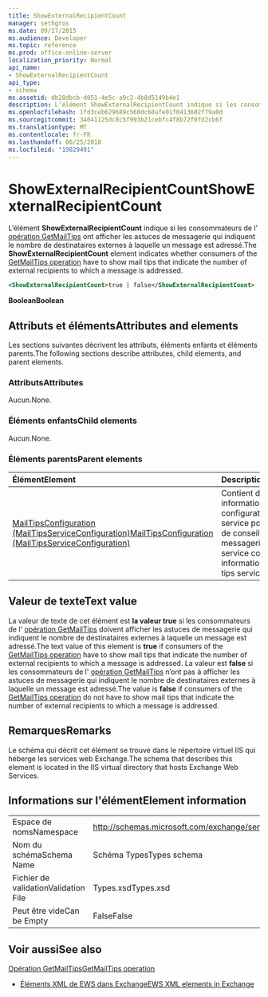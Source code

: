 ```yaml
---
title: ShowExternalRecipientCount
manager: sethgros
ms.date: 09/17/2015
ms.audience: Developer
ms.topic: reference
ms.prod: office-online-server
localization_priority: Normal
api_name:
- ShowExternalRecipientCount
api_type:
- schema
ms.assetid: db28dbcb-d051-4e5c-a9c2-4b8d5149b4e1
description: L’élément ShowExternalRecipientCount indique si les consommateurs de l’opération GetMailTips ont afficher les astuces de messagerie qui indiquent le nombre de destinataires externes à laquelle un message est adressé.
ms.openlocfilehash: 1fd3ceb629689c560dc60afe01f0413602f79a0d
ms.sourcegitcommit: 34041125dc8c5f993b21cebfc4f8b72f0fd2cb6f
ms.translationtype: MT
ms.contentlocale: fr-FR
ms.lasthandoff: 06/25/2018
ms.locfileid: "19829491"
---
```

# <a name="showexternalrecipientcount"></a><span data-ttu-id="0226a-103">ShowExternalRecipientCount</span><span class="sxs-lookup"><span data-stu-id="0226a-103">ShowExternalRecipientCount</span></span>

<span data-ttu-id="0226a-104">L’élément **ShowExternalRecipientCount** indique si les consommateurs de l' [opération GetMailTips](getmailtips-operation.md) ont afficher les astuces de messagerie qui indiquent le nombre de destinataires externes à laquelle un message est adressé.</span><span class="sxs-lookup"><span data-stu-id="0226a-104">The **ShowExternalRecipientCount** element indicates whether consumers of the [GetMailTips operation](getmailtips-operation.md) have to show mail tips that indicate the number of external recipients to which a message is addressed.</span></span> 
  
```XML
<ShowExternalRecipientCount>true | false</ShowExternalRecipientCount>
```

 <span data-ttu-id="0226a-105">**Boolean**</span><span class="sxs-lookup"><span data-stu-id="0226a-105">**Boolean**</span></span>
## <a name="attributes-and-elements"></a><span data-ttu-id="0226a-106">Attributs et éléments</span><span class="sxs-lookup"><span data-stu-id="0226a-106">Attributes and elements</span></span>

<span data-ttu-id="0226a-107">Les sections suivantes décrivent les attributs, éléments enfants et éléments parents.</span><span class="sxs-lookup"><span data-stu-id="0226a-107">The following sections describe attributes, child elements, and parent elements.</span></span>
  
### <a name="attributes"></a><span data-ttu-id="0226a-108">Attributs</span><span class="sxs-lookup"><span data-stu-id="0226a-108">Attributes</span></span>

<span data-ttu-id="0226a-109">Aucun.</span><span class="sxs-lookup"><span data-stu-id="0226a-109">None.</span></span>
  
### <a name="child-elements"></a><span data-ttu-id="0226a-110">Éléments enfants</span><span class="sxs-lookup"><span data-stu-id="0226a-110">Child elements</span></span>

<span data-ttu-id="0226a-111">Aucun.</span><span class="sxs-lookup"><span data-stu-id="0226a-111">None.</span></span>
  
### <a name="parent-elements"></a><span data-ttu-id="0226a-112">Éléments parents</span><span class="sxs-lookup"><span data-stu-id="0226a-112">Parent elements</span></span>

|<span data-ttu-id="0226a-113">**Élément**</span><span class="sxs-lookup"><span data-stu-id="0226a-113">**Element**</span></span>|<span data-ttu-id="0226a-114">**Description**</span><span class="sxs-lookup"><span data-stu-id="0226a-114">**Description**</span></span>|
|:-----|:-----|
|[<span data-ttu-id="0226a-115">MailTipsConfiguration (MailTipsServiceConfiguration)</span><span class="sxs-lookup"><span data-stu-id="0226a-115">MailTipsConfiguration (MailTipsServiceConfiguration)</span></span>](mailtipsconfiguration-mailtipsserviceconfiguration.md) <br/> |<span data-ttu-id="0226a-116">Contient des informations de configuration de service pour le service de conseils de messagerie.</span><span class="sxs-lookup"><span data-stu-id="0226a-116">Contains service configuration information for the mail tips service.</span></span>  <br/> |
   
## <a name="text-value"></a><span data-ttu-id="0226a-117">Valeur de texte</span><span class="sxs-lookup"><span data-stu-id="0226a-117">Text value</span></span>

<span data-ttu-id="0226a-118">La valeur de texte de cet élément est **la valeur true** si les consommateurs de l' [opération GetMailTips](getmailtips-operation.md) doivent afficher les astuces de messagerie qui indiquent le nombre de destinataires externes à laquelle un message est adressé.</span><span class="sxs-lookup"><span data-stu-id="0226a-118">The text value of this element is **true** if consumers of the [GetMailTips operation](getmailtips-operation.md) have to show mail tips that indicate the number of external recipients to which a message is addressed.</span></span> <span data-ttu-id="0226a-119">La valeur est **false** si les consommateurs de l' [opération GetMailTips](getmailtips-operation.md) n’ont pas à afficher les astuces de messagerie qui indiquent le nombre de destinataires externes à laquelle un message est adressé.</span><span class="sxs-lookup"><span data-stu-id="0226a-119">The value is **false** if consumers of the [GetMailTips operation](getmailtips-operation.md) do not have to show mail tips that indicate the number of external recipients to which a message is addressed.</span></span> 
  
## <a name="remarks"></a><span data-ttu-id="0226a-120">Remarques</span><span class="sxs-lookup"><span data-stu-id="0226a-120">Remarks</span></span>

<span data-ttu-id="0226a-121">Le schéma qui décrit cet élément se trouve dans le répertoire virtuel IIS qui héberge les services web Exchange.</span><span class="sxs-lookup"><span data-stu-id="0226a-121">The schema that describes this element is located in the IIS virtual directory that hosts Exchange Web Services.</span></span>
  
## <a name="element-information"></a><span data-ttu-id="0226a-122">Informations sur l'élément</span><span class="sxs-lookup"><span data-stu-id="0226a-122">Element information</span></span>

|||
|:-----|:-----|
|<span data-ttu-id="0226a-123">Espace de noms</span><span class="sxs-lookup"><span data-stu-id="0226a-123">Namespace</span></span>  <br/> |http://schemas.microsoft.com/exchange/services/2006/types  <br/> |
|<span data-ttu-id="0226a-124">Nom du schéma</span><span class="sxs-lookup"><span data-stu-id="0226a-124">Schema Name</span></span>  <br/> |<span data-ttu-id="0226a-125">Schéma Types</span><span class="sxs-lookup"><span data-stu-id="0226a-125">Types schema</span></span>  <br/> |
|<span data-ttu-id="0226a-126">Fichier de validation</span><span class="sxs-lookup"><span data-stu-id="0226a-126">Validation File</span></span>  <br/> |<span data-ttu-id="0226a-127">Types.xsd</span><span class="sxs-lookup"><span data-stu-id="0226a-127">Types.xsd</span></span>  <br/> |
|<span data-ttu-id="0226a-128">Peut être vide</span><span class="sxs-lookup"><span data-stu-id="0226a-128">Can be Empty</span></span>  <br/> |<span data-ttu-id="0226a-129">False</span><span class="sxs-lookup"><span data-stu-id="0226a-129">False</span></span>  <br/> |
   
## <a name="see-also"></a><span data-ttu-id="0226a-130">Voir aussi</span><span class="sxs-lookup"><span data-stu-id="0226a-130">See also</span></span>



[<span data-ttu-id="0226a-131">Opération GetMailTips</span><span class="sxs-lookup"><span data-stu-id="0226a-131">GetMailTips operation</span></span>](getmailtips-operation.md)


- [<span data-ttu-id="0226a-132">Éléments XML de EWS dans Exchange</span><span class="sxs-lookup"><span data-stu-id="0226a-132">EWS XML elements in Exchange</span></span>](ews-xml-elements-in-exchange.md)

